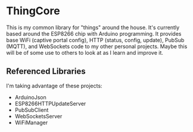 # ThingCore
This is my common library for "things" around the house. It's currently based around the ESP8266 chip with Arduino programming. It provides base WiFi (captive portal config), HTTP (status, config, update), PubSub (MQTT), and WebSockets code to my other personal projects. Maybe this will be of some use to others to look at as I learn and improve it.

## Referenced Libraries
I'm taking advantage of these projects:
* ArduinoJson
* ESP8266HTTPUpdateServer
* PubSubClient
* WebSocketsServer
* WiFiManager
